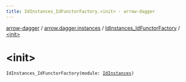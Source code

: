 ```yaml
---
title: IdInstances_IdFunctorFactory.<init> - arrow-dagger
---
```


[arrow-dagger](../../index.html) / [arrow.dagger.instances](../index.html) / [IdInstances_IdFunctorFactory](index.html) / [&lt;init&gt;](./-init-.html)

# &lt;init&gt;

`IdInstances_IdFunctorFactory(module: `[`IdInstances`](../-id-instances/index.html)`)`